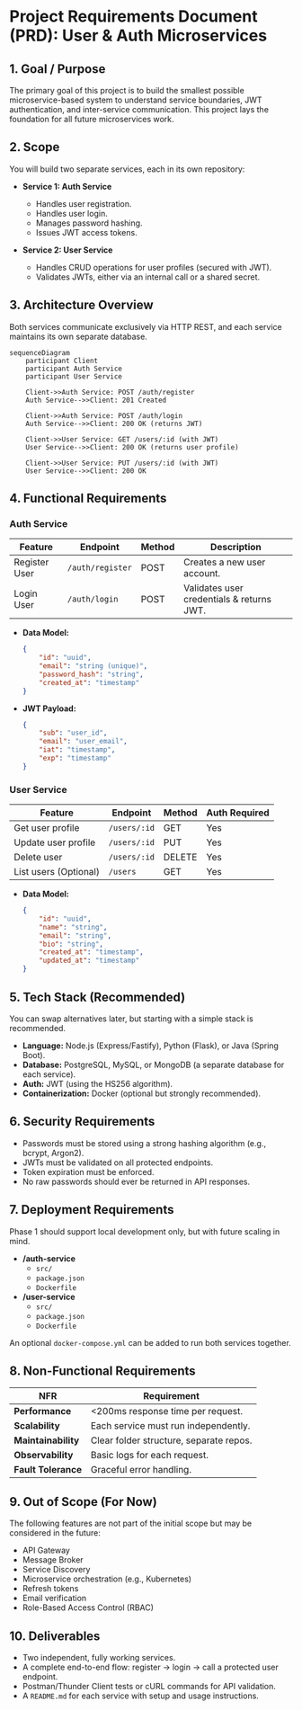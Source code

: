 # Project Requirements Document (PRD): User & Auth Microservices

## 1. Goal / Purpose

The primary goal of this project is to build the smallest possible microservice-based system to understand service boundaries, JWT authentication, and inter-service communication. This project lays the foundation for all future microservices work.

## 2. Scope

You will build two separate services, each in its own repository:

-   **Service 1: Auth Service**
    -   Handles user registration.
    -   Handles user login.
    -   Manages password hashing.
    -   Issues JWT access tokens.

-   **Service 2: User Service**
    -   Handles CRUD operations for user profiles (secured with JWT).
    -   Validates JWTs, either via an internal call or a shared secret.

## 3. Architecture Overview

Both services communicate exclusively via HTTP REST, and each service maintains its own separate database.

```mermaid
sequenceDiagram
    participant Client
    participant Auth Service
    participant User Service

    Client->>Auth Service: POST /auth/register
    Auth Service-->>Client: 201 Created
    
    Client->>Auth Service: POST /auth/login
    Auth Service-->>Client: 200 OK (returns JWT)

    Client->>User Service: GET /users/:id (with JWT)
    User Service-->>Client: 200 OK (returns user profile)

    Client->>User Service: PUT /users/:id (with JWT)
    User Service-->>Client: 200 OK
```

## 4. Functional Requirements

### Auth Service

| Feature         | Endpoint         | Method | Description                               |
| --------------- | ---------------- | ------ | ----------------------------------------- |
| Register User   | `/auth/register` | POST   | Creates a new user account.               |
| Login User      | `/auth/login`    | POST   | Validates user credentials & returns JWT. |

-   **Data Model:**
    ```json
    {
        "id": "uuid",
        "email": "string (unique)",
        "password_hash": "string",
        "created_at": "timestamp"
    }
    ```
-   **JWT Payload:**
    ```json
    {
        "sub": "user_id",
        "email": "user_email",
        "iat": "timestamp",
        "exp": "timestamp"
    }
    ```

### User Service

| Feature             | Endpoint      | Method | Auth Required |
| ------------------- | ------------- | ------ | ------------- |
| Get user profile    | `/users/:id`  | GET    | Yes           |
| Update user profile | `/users/:id`  | PUT    | Yes           |
| Delete user         | `/users/:id`  | DELETE | Yes           |
| List users (Optional) | `/users`      | GET    | Yes           |

-   **Data Model:**
    ```json
    {
        "id": "uuid",
        "name": "string",
        "email": "string",
        "bio": "string",
        "created_at": "timestamp",
        "updated_at": "timestamp"
    }
    ```

## 5. Tech Stack (Recommended)

You can swap alternatives later, but starting with a simple stack is recommended.

-   **Language:** Node.js (Express/Fastify), Python (Flask), or Java (Spring Boot).
-   **Database:** PostgreSQL, MySQL, or MongoDB (a separate database for each service).
-   **Auth:** JWT (using the HS256 algorithm).
-   **Containerization:** Docker (optional but strongly recommended).

## 6. Security Requirements

-   Passwords must be stored using a strong hashing algorithm (e.g., bcrypt, Argon2).
-   JWTs must be validated on all protected endpoints.
-   Token expiration must be enforced.
-   No raw passwords should ever be returned in API responses.

## 7. Deployment Requirements

Phase 1 should support local development only, but with future scaling in mind.

-   **/auth-service**
    -   `src/`
    -   `package.json`
    -   `Dockerfile`
-   **/user-service**
    -   `src/`
    -   `package.json`
    -   `Dockerfile`

An optional `docker-compose.yml` can be added to run both services together.

## 8. Non-Functional Requirements

| NFR             | Requirement                               |
| --------------- | ----------------------------------------- |
| **Performance** | <200ms response time per request.         |
| **Scalability** | Each service must run independently.      |
| **Maintainability** | Clear folder structure, separate repos.   |
| **Observability** | Basic logs for each request.              |
| **Fault Tolerance** | Graceful error handling.                  |

## 9. Out of Scope (For Now)

The following features are not part of the initial scope but may be considered in the future:

-   API Gateway
-   Message Broker
-   Service Discovery
-   Microservice orchestration (e.g., Kubernetes)
-   Refresh tokens
-   Email verification
-   Role-Based Access Control (RBAC)

## 10. Deliverables

-   Two independent, fully working services.
-   A complete end-to-end flow: register → login → call a protected user endpoint.
-   Postman/Thunder Client tests or cURL commands for API validation.
-   A `README.md` for each service with setup and usage instructions.
